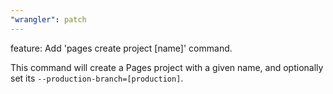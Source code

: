 ```yaml
---
"wrangler": patch
---
```


feature: Add 'pages create project [name]' command.

This command will create a Pages project with a given name, and optionally set its `--production-branch=[production]`.
